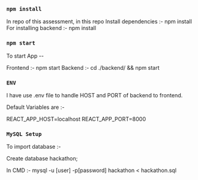 ### `npm install`

In repo of this assessment, in this repo
Install dependencies :- npm install
For installing backend :- npm install

### `npm start`

To start App --

Frontend :- npm start
Backend :- cd ./backend/ && npm start

### `ENV`

I have use .env file to handle HOST and PORT of backend to frontend.

Default Variables are :-

REACT_APP_HOST=localhost
REACT_APP_PORT=8000


### `MySQL Setup`

To import database :-

Create database hackathon;

In CMD :- mysql -u [user] -p[password] hackathon < hackathon.sql

